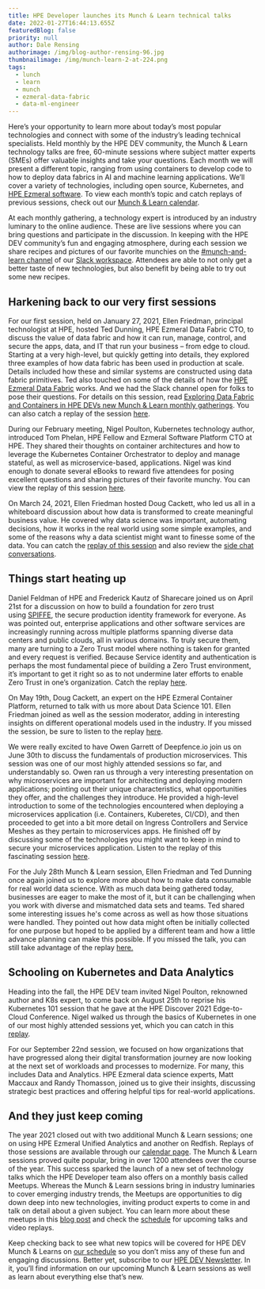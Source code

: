 ```yaml
---
title: HPE Developer launches its Munch & Learn technical talks
date: 2022-01-27T16:44:13.655Z
featuredBlog: false
priority: null
author: Dale Rensing
authorimage: /img/blog-author-rensing-96.jpg
thumbnailimage: /img/munch-learn-2-at-224.png
tags:
  - lunch
  - learn
  - munch
  - ezmeral-data-fabric
  - data-ml-engineer
---
```



Here’s your opportunity to learn more about today’s most popular technologies and connect with some of the industry’s leading technical specialists. Held monthly by the HPE DEV community, the Munch & Learn technology talks are free, 60-minute sessions where subject matter experts (SMEs)  offer valuable insights and take your questions. Each month we will present a different topic, ranging from using containers to develop code to how to deploy data fabrics in AI and machine learning applications. We’ll cover a variety of technologies, including open source, Kubernetes, and <a href="https://www.hpe.com/us/en/ezmeral.html" target="_blank">HPE Ezmeral software</a>. To view each month’s topic and catch replays of previous sessions, check out our <a href="/blog/munch-and-learn" target="_blank">Munch & Learn calendar</a>.

At each monthly gathering, a technology expert is introduced by an industry luminary to the online audience. These are live sessions where you can bring questions and participate in the discussion. In keeping with the HPE DEV community’s fun and engaging atmosphere, during each session we share recipes and pictures of our favorite munchies on the <a href="https://hpedev.slack.com/archives/C01GVQUPM3P" target="_blank">#munch-and-learn channel</a> of our <a href="https://slack.hpedev.io" target="_blank">Slack workspace</a>. Attendees are able to not only get a better taste of new technologies, but also benefit by being able to try out some new recipes.

## Harkening back to our very first sessions

For our first session, held on January 27, 2021, Ellen Friedman, principal technologist at HPE, hosted Ted Dunning, HPE Ezmeral Data Fabric CTO, to discuss the value of data fabric and how it can run, manage, control, and secure the apps, data, and IT that run your business – from edge to cloud. Starting at a very high-level, but quickly getting into details, they explored three examples of how data fabric has been used in production at scale. Details included how these and similar systems are constructed using data fabric primitives. Ted also touched on some of the details of how the [HPE Ezmeral Data Fabric](https://www.hpe.com/us/en/software/data-fabric.html) works. And we had the Slack channel open for folks to pose their questions. For details on this session, read <a href="/blog/exploring-data-fabric-and-containers-in-hpe-devs-new-munch-learn-monthly" target="_blank">Exploring Data Fabric and Containers in HPE DEVs new Munch & Learn monthly gatherings</a>. You can also catch a replay of the session <a href="https://youtu.be/qi6sTvu8osk?list=PLtS6YX0YOX4fWMwKbp9blyI1GLdXlbWjY" target="_blank">here</a>.

During our February meeting, Nigel Poulton, Kubernetes technology author, introduced Tom Phelan, HPE Fellow and Ezmeral Software Platform CTO at HPE. They shared their thoughts on container architectures and how to leverage the Kubernetes Container Orchestrator to deploy and manage stateful, as well as microservice-based, applications. Nigel was kind enough to donate several eBooks to reward five attendees for posing excellent questions and sharing pictures of their favorite munchy. You can view the replay of this session <a href="https://youtu.be/9PvKpe7yMpI?list=PLtS6YX0YOX4fWMwKbp9blyI1GLdXlbWjY" target="_blank">here</a>.

On March 24, 2021, Ellen Friedman hosted Doug Cackett, who led us all in a whiteboard discussion about how data is transformed to create meaningful business value. He covered why data science was important, automating decisions, how it works in the real world using some simple examples, and some of the reasons why a data scientist might want to finesse some of the data. You can catch the [replay of this session](https://youtu.be/Inh6eXM0EbA?list=PLtS6YX0YOX4fWMwKbp9blyI1GLdXlbWjY) and also review the [side chat conversations](https://developer.hpe.com/uploads/media/2021/3/munchandlearn-3-chat-1617017930299.pdf).

## Things start heating up

Daniel Feldman of HPE and Frederick Kautz of Sharecare joined us on April 21st for a discussion on how to build a foundation for zero trust using [SPIFFE](https://spiffe.io/), the secure production identity framework for everyone. As was pointed out, enterprise applications and other software services are increasingly running across multiple platforms spanning diverse data centers and public clouds, all in various domains. To truly secure them, many are turning to a Zero Trust model where nothing is taken for granted and every request is verified. Because Service identity and authentication is perhaps the most fundamental piece of building a Zero Trust environment, it’s important to get it right so as to not undermine later efforts to enable Zero Trust in one’s organization. Catch the replay [here](https://youtu.be/G1ceKr16nn8).

On May 19th, Doug Cackett, an expert on the HPE Ezmeral Container Platform, returned to talk with us more about Data Science 101. Ellen Friedman joined as well as the session moderator, adding in interesting insights on different operational models used in the industry. If you missed the session, be sure to listen to the replay [here](https://youtu.be/Va4tSr__Yok?list=PLtS6YX0YOX4fWMwKbp9blyI1GLdXlbWjY).

We were really excited to have Owen Garrett of Deepfence.io join us on June 30th to discuss the fundamentals of production microservices. This session was one of our most highly attended sessions so far, and understandably so. Owen ran us through a very interesting presentation on why microservices are important for architecting and deploying modern applications; pointing out their unique characteristics, what opportunities they offer, and the challenges they introduce. He provided a high-level introduction to some of the technologies encountered when deploying a microservices application (i.e. Containers, Kuberetes, CI/CD), and then proceeded to get into a bit more detail on Ingress Controllers and Service Meshes as they pertain to microservices apps. He finished off by discussing some of the technologies you might want to keep in mind to secure your microservices application. Listen to the replay of this fascinating session [here](https://youtu.be/qyyxQU37ZyQ?list=PLtS6YX0YOX4fWMwKbp9blyI1GLdXlbWjY).

For the July 28th Munch & Learn session, Ellen Friedman and Ted Dunning once again joined us to explore more about how to make data consumable for real world data science. With as much data being gathered today, businesses are eager to make the most of it, but it can be challenging when you work with diverse and mismatched data sets and teams. Ted shared some interesting issues he's come across as well as how those situations were handled. They pointed out how data might often be initially collected for one purpose but hoped to be applied by a different team and how a little advance planning can make this possible. If you missed the talk, you can still take advantage of the replay [here.](https://youtu.be/4WKjRqflF7M)

## Schooling on Kubernetes and Data Analytics

Heading into the fall, the HPE DEV team invited Nigel Poulton, reknowned author and K8s expert, to come back on August 25th to reprise his Kubernetes 101 session that he gave at the HPE Discover 2021 Edge-to-Cloud Conference. Nigel walked us through the basics of Kubernetes in one of our most highly attended sessions yet, which you can catch in this [replay](https://www.youtube.com/watch?v=PWVJKK1obKQ).

For our September 22nd session, we focused on how organizations that have progressed along their digital transformation journey are now looking at the next set of workloads and processes to modernize. For many, this includes Data and Analytics.  HPE Ezmeral data science experts, Matt Maccaux and Randy Thomasson, joined us to give their insights, discussing strategic best practices and offering helpful tips for real-world applications.

## And they just keep coming[](https://hpe.zoom.us/meeting/register/tJcrduuuqzgsHNEC-u8l_Y86YeZLMxEDF5fP)

The year 2021 closed out with two additional Munch & Learn sessions; one on using HPE Ezmeral Unified Analytics and another on Redfish. Replays of those sessions are available through our [calendar page](https://developer.hpe.com/campaign/munch-and-learn). The Munch & Learn sessions proved quite popular, bring in over 1200 attendees over the course of the year. This success sparked the launch of a new set of technology talks which the HPE Developer team also offers on a monthly basis called Meetups. Whereas the Munch & Learn sessions bring in industry luminaries to cover emerging industry trends, the Meetups are opportunities to dig down deep into new technologies, inviting product experts to come in and talk on detail about a given subject. You can learn more about these meetups in this [blog post](https://developer.hpe.com/blog/new-for-2022-hpe-dev-meetups/) and check the [schedule](https://developer.hpe.com/campaign/meetups) for upcoming talks and video replays.

Keep checking back to see what new topics will be covered for HPE DEV Munch & Learns on [our schedule](https://developer.hpe.com/campaign/munch-and-learn) so you don’t miss any of these fun and engaging discussions. Better yet, subscribe to our [HPE DEV Newsletter](https://developer.hpe.com/newsletter-signup). In it, you’ll find information on our upcoming Munch & Learn sessions as well as learn about everything else that’s new.